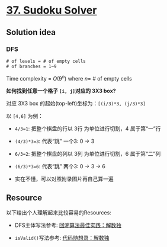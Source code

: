 # [37. Sudoku Solver](https://leetcode.com/problems/sudoku-solver/)

## Solution idea

### DFS

```
# of levels = # of empty cells
# of branches = 1~9
```

Time complexity = $O(9^n)$ where $n=$ # of empty cells

**如何找到任意一个格子 `[i, j]`对应的 3X3 box?**

对应 3X3 box 的起始(top-left)坐标为：`[(i/3)*3, (j/3)*3]`

以 `[4,6]` 为例：

* `4/3=1`: 把整个棋盘的行以 3行 为单位进行切割，4 属于第“一”行

* `(4/3)*3=3`: 代表“跳” 一个3: 0 -> 3

* `6/3=2`: 把整个棋盘的列以 3列 为单位进行切割，6 属于第“二”列

* `(6/3)*3=6`: 代表“跳” 两个3: 0 -> 3 -> 6

 * 实在不懂，可以对照附录图片再自己算一遍


## Resource

以下给出个人理解起来比较容易的Resources:

* DFS主体写法参考: [回溯算法最佳实践：解数独](https://labuladong.github.io/algo/4/31/109/)

* `isValid()`写法参考: [代码随想录：解数独](https://github.com/youngyangyang04/leetcode-master/blob/master/problems/0037.%E8%A7%A3%E6%95%B0%E7%8B%AC.md)

